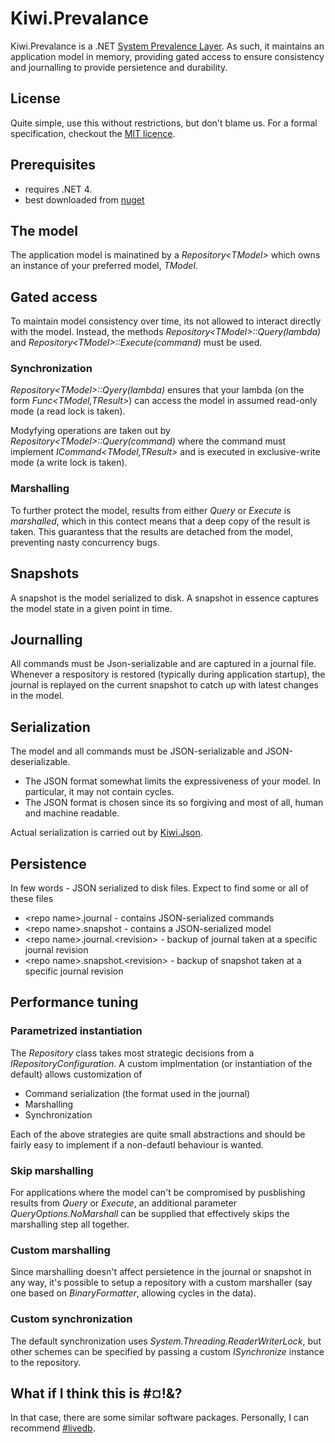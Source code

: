 # Kiwi.Prevalance ##
Kiwi.Prevalance is a .NET [System Prevalence Layer](http://en.wikipedia.org/wiki/System_Prevalence).
As such, it maintains an application model in memory, providing gated access to ensure consistency and journalling to provide persietence and durability.

## License 

Quite simple, use this without restrictions, but don't blame us. 
For a formal specification, checkout the [MIT licence](http://www.opensource.org/licenses/mit-license.php).

## Prerequisites
* requires .NET 4.
* best downloaded from [nuget](http://nuget.org/packages/Kiwi.Prevalence)

## The model
The application model is mainatined by a _Repository&lt;TModel&gt;_ which owns an instance of your preferred model,  _TModel_.

## Gated access
To maintain model consistency over time, its not allowed to interact directly with the model. Instead, the methods  _Repository&lt;TModel&gt;::Query(lambda)_ and  _Repository&lt;TModel&gt;::Execute(command)_ must be used.
### Synchronization
_Repository&lt;TModel&gt;::Qyery(lambda)_ ensures that your lambda (on the form _Func&lt;TModel,TResult&gt;_) can access the model in assumed read-only mode (a read lock is taken).

Modyfying operations are taken out by _Repository&lt;TModel&gt;::Query(command)_ where the command must implement _ICommand&lt;TModel,TResult&gt;_ and is executed in exclusive-write mode (a write lock is taken). 

### Marshalling
To further protect the model, results from either _Query_ or _Execute_ is _marshalled_, which in this contect means that a deep copy of the result is taken. This guarantess that the results are detached from the model, preventing nasty concurrency bugs.

## Snapshots
A snapshot is the model serialized to disk. A snapshot in essence captures the model state in a given point in time.

## Journalling
All commands must be Json-serializable and are captured in a journal file. Whenever a respository is restored (typically during application startup), the journal is replayed on the current snapshot to catch up with latest changes in the model.

## Serialization
The model and all commands must be JSON-serializable and JSON-deserializable.

* The JSON format somewhat limits the expressiveness of your model. In particular, it may not contain cycles.
* The JSON format is chosen since its so forgiving and most of all, human and machine readable.

Actual serialization is carried out by [Kiwi.Json](https://github.com/jlarsson/Kiwi.Json).

## Persistence
In few words - JSON serialized to disk files.
Expect to find some or all of these files
* &lt;repo name&gt;.journal - contains JSON-serialized commands
* &lt;repo name&gt;.snapshot - contains a JSON-serialized model
* &lt;repo name&gt;.journal.&lt;revision&gt; - backup of journal taken at a specific journal revision
* &lt;repo name&gt;.snapshot.&lt;revision&gt; - backup of snapshot taken at a specific journal revision

## Performance tuning
### Parametrized instantiation
The _Repository_ class takes most strategic decisions from a _IRepositoryConfiguration_. A custom implmentation (or instantiation of the default) allows customization of 
* Command serialization (the format used in the journal)
* Marshalling
* Synchronization

Each of the above strategies are quite small abstractions and should be fairly easy to implement if a non-defautl behaviour is wanted.

### Skip marshalling
For applications where the model can't be compromised by pusblishing results from _Query_ or _Execute_, an additional parameter _QueryOptions.NoMarshall_ can be supplied that effectively skips the marshalling step all together.
### Custom marshalling
Since marshalling doesn't affect persietence in the journal or snapshot in any way, it's possible to setup a repository with a custom marshaller (say one based on _BinaryFormatter_, allowing cycles in the data).
### Custom synchronization
The default synchronization uses _System.Threading.ReaderWriterLock_, but other schemes can be specified by passing a custom _ISynchronize_ instance to the repository.

## What if I think this is #¤!&?
In that case, there are some similar software packages. Personally, I can recommend [#livedb](http://livedb.devrex.se/).